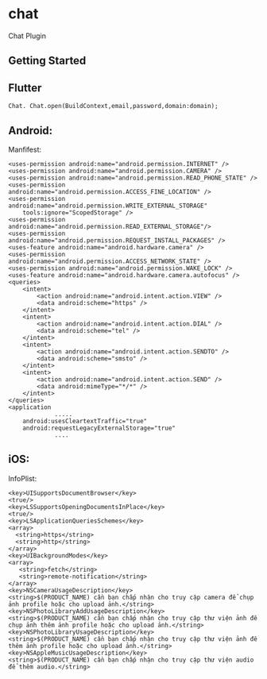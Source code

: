 # chat

Chat Plugin

## Getting Started

## Flutter
    Chat. Chat.open(BuildContext,email,password,domain:domain);
## Android:
Manfifest:

    <uses-permission android:name="android.permission.INTERNET" />
    <uses-permission android:name="android.permission.CAMERA" />
    <uses-permission android:name="android.permission.READ_PHONE_STATE" />
    <uses-permission android:name="android.permission.ACCESS_FINE_LOCATION" />
    <uses-permission android:name="android.permission.WRITE_EXTERNAL_STORAGE"
        tools:ignore="ScopedStorage" />
    <uses-permission android:name="android.permission.READ_EXTERNAL_STORAGE"/>
    <uses-permission android:name="android.permission.REQUEST_INSTALL_PACKAGES" />
    <uses-feature android:name="android.hardware.camera" />
    <uses-permission android:name="android.permission.ACCESS_NETWORK_STATE" />
    <uses-permission android:name="android.permission.WAKE_LOCK" />
    <uses-feature android:name="android.hardware.camera.autofocus" />
    <queries>
        <intent>
            <action android:name="android.intent.action.VIEW" />
            <data android:scheme="https" />
        </intent>
        <intent>
            <action android:name="android.intent.action.DIAL" />
            <data android:scheme="tel" />
        </intent>
        <intent>
            <action android:name="android.intent.action.SENDTO" />
            <data android:scheme="smsto" />
        </intent>
        <intent>
            <action android:name="android.intent.action.SEND" />
            <data android:mimeType="*/*" />
        </intent>
    </queries>
    <application
                 .....
        android:usesCleartextTraffic="true"
        android:requestLegacyExternalStorage="true"
                 ....
   </application>

## iOS:
InfoPlist:

    <key>UISupportsDocumentBrowser</key>
    <true/>
    <key>LSSupportsOpeningDocumentsInPlace</key>
    <true/>
    <key>LSApplicationQueriesSchemes</key>
    <array>
      <string>https</string>
      <string>http</string>
    </array>
    <key>UIBackgroundModes</key>
    <array>
       <string>fetch</string>
       <string>remote-notification</string>
    </array>
    <key>NSCameraUsageDescription</key>
    <string>$(PRODUCT_NAME) cần bạn chấp nhận cho truy cập camera để chụp ảnh profile hoặc cho upload ảnh.</string>
    <key>NSPhotoLibraryAddUsageDescription</key>
    <string>$(PRODUCT_NAME) cần bạn chấp nhận cho truy cập thư viện ảnh để chụp ảnh thêm ảnh profile hoặc cho upload ảnh.</string>
    <key>NSPhotoLibraryUsageDescription</key>
    <string>$(PRODUCT_NAME) cần bạn chấp nhận cho truy cập thư viện ảnh để thêm ảnh profile hoặc cho upload ảnh.</string>
    <key>NSAppleMusicUsageDescription</key>
    <string>$(PRODUCT_NAME) cần bạn chấp nhận cho truy cập thư viện audio để thêm audio.</string>

